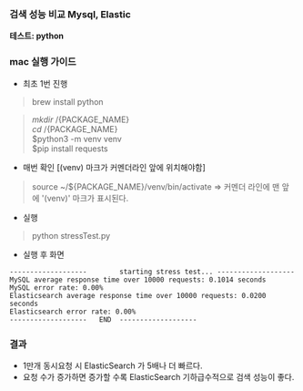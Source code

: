 ### 검색 성능 비교 Mysql, Elastic 

**테스트: python**


### mac 실행 가이드

- 최초 1번 진행
> brew install python

> $mkdir ~/${PACKAGE_NAME}\
> $cd ~/${PACKAGE_NAME}\
> $python3 -m venv venv\
> $pip install requests

- 매번 확인 [(venv) 마크가 커멘더라인 앞에 위치해야함] 
> source ~/${PACKAGE_NAME}/venv/bin/activate => 커멘더 라인에 맨 앞에 '(venv)' 마크가 표시된다.

- 실행 
> python stressTest.py

- 실행 후 화면 

```shell
-------------------        starting stress test... -------------------
MySQL average response time over 10000 requests: 0.1014 seconds
MySQL error rate: 0.00%
Elasticsearch average response time over 10000 requests: 0.0200 seconds
Elasticsearch error rate: 0.00%
-------------------   END  -------------------
```

### 결과
- 1만개 동시요청 시 ElasticSearch 가 5배나 더 빠르다.
- 요청 수가 증가하면 증가할 수록 ElasticSearch 기하급수적으로 검색 성능이 좋다.